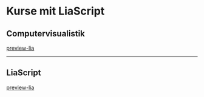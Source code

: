 <!--
author:   Florian Schroers

email:    fschroers@uni-koblenz.de

version:  1.0.0

language: de

narrator: Deutsch Male

comment:  Online-Kurs zum Kennenlernen von Computervisualistik und Informatik.

link:     https://cdn.jsdelivr.net/chartist.js/latest/chartist.min.css

import:   https://raw.githubusercontent.com/liaTemplates/WebDev/master/README.md
          https://raw.githubusercontent.com/liaScript/rextester_template/master/README.md
          https://github.com/LiaTemplates/KekuleJS
          https://github.com/LiaTemplates/VTK
          https://github.com/LiaTemplates/Algebrite
          https://github.com/LiaTemplates/ProcessingJS
          https://github.com/LiaTemplates/mec2/blob/main/README.md

script:   https://cdn.jsdelivr.net/chartist.js/latest/chartist.min.js
          https://cdn.rawgit.com/davidedc/Algebrite/master/dist/algebrite.bundle-for-browser.js


translation: Deutsch  translations/German.md

translation: Français translations/French.md


-->

# Kurse mit LiaScript

Computervisualistik
-------------------

[preview-lia](./Filter/README.md)

--------------------------------------

LiaScript
---------

[preview-lia](./Basic/README.md)